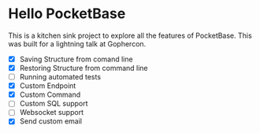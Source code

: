 # Hello PocketBase

This is a kitchen sink project to explore all the features of PocketBase. This was built for a lightning talk at Gophercon.

* [x] Saving Structure from comand line
* [x] Restoring Structure from command line
* [ ] Running automated tests
* [x] Custom Endpoint
* [x] Custom Command
* [ ] Custom SQL support
* [ ] Websocket support
* [x] Send custom email
